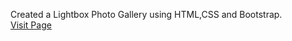 Created a Lightbox Photo Gallery using HTML,CSS and Bootstrap.<br>
[Visit Page](https://photogallery-jk.netlify.app)
